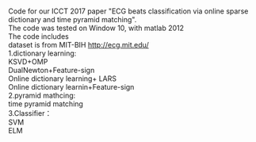 <BR/> Code for our ICCT 2017 paper "ECG beats classification via online sparse dictionary and time pyramid matching".
  <BR/>The code was tested on Window 10, with matlab 2012 
  <BR/>The code includes 
  <BR/>dataset is from MIT-BIH http://ecg.mit.edu/
 <BR/> 1.dictionary learning:
                <BR/>  KSVD+OMP
               <BR/>   DualNewton+Feature-sign
               <BR/>   Online dictionary learning+ LARS
                <BR/>  Online dictionary learnin+Feature-sign
 <BR/> 2.pyramid mathcing:
               <BR/>   time pyramid matching
<BR/>  3.Classifier：
             <BR/>     SVM
             <BR/>     ELM
